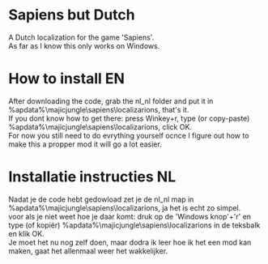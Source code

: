# Sapiens but Dutch
A Dutch localization for the game 'Sapiens'.  
As far as I know this only works on Windows.
# How to install EN
After downloading the code, grab the nl_nl folder and put it in %apdata%\majicjungle\sapiens\localizarions, that's it.  
If you dont know how to get there: press Winkey+r, type (or copy-paste) %apdata%\majicjungle\sapiens\localizarions, click OK.  
For now you still need to do evrything yourself ocnce I figure out how to make this a propper mod it will go a lot easier.  
# Installatie instructies NL
Nadat je de code hebt gedowload zet je de nl_nl map in %apdata%\majicjungle\sapiens\localizarions, ja het is echt zo simpel.  
voor als je niet weet hoe je daar komt: druk op de 'Windows knop'+'r' en type (of kopiër)  %apdata%\majicjungle\sapiens\localizarions in de teksbalk en klik OK.  
Je moet het nu nog zelf doen, maar dodra ik leer hoe ik het een mod kan maken, gaat het allenmaal weer het wakkelijker.
